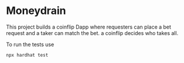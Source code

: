 # Moneydrain

This project builds a coinflip Dapp where requesters can place a bet request and a taker can match the bet. a coinflip decides who takes all. 

To run the tests use

```shell
npx hardhat test
```
